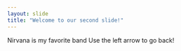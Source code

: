 ```yaml
---
layout: slide
title: "Welcome to our second slide!"
---
```

Nirvana is my favorite band
Use the left arrow to go back!
